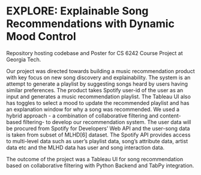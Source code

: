# EXPLORE: Explainable Song Recommendations with Dynamic Mood Control

Repository hosting codebase and Poster for CS 6242 Course Project at Georgia Tech.

Our project was directed towards building a music
recommendation product with key focus on new song
discovery and explainability. The system is an attempt
to generate a playlist by suggesting songs heard by
users having similar preferences. The product takes
Spotify user-id of the user as an input and generates
a music recommendation playlist. The Tableau UI also has
toggles to select a mood to update the recommended
playlist and has an explanation window for
why a song was recommended. We used a hybrid
approach - a combination of collaborative filtering and
content-based filtering- to develop our recommendation system. The user data will be procured from Spotify for Developers’ Web API and the user-song data is taken from subset of MLHD[6] dataset. The Spotify
API provides access to multi-level data such as user’s
playlist data, song’s attribute data, artist data etc and
the MLHD data has user and song interaction data.

The outcome of the project was a Tableau UI for song recommendation based on collaborative filtering with Python Backend and TabPy integration. 
